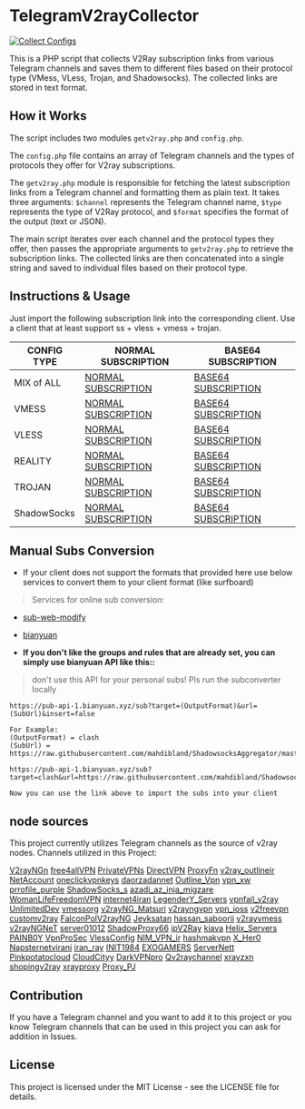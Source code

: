 # TelegramV2rayCollector
[![Collect Configs](https://github.com/yebekhe/TelegramV2rayCollector/actions/workflows/php.yml/badge.svg)](https://github.com/yebekhe/TelegramV2rayCollector/actions/workflows/php.yml)

This is a PHP script that collects V2Ray subscription links from various Telegram channels and saves them to different files based on their protocol type (VMess, VLess, Trojan, and Shadowsocks). The collected links are stored in text format.

## How it Works
The script includes two modules `getv2ray.php` and `config.php`. 

The `config.php` file contains an array of Telegram channels and the types of protocols they offer for V2ray subscriptions. 

The `getv2ray.php` module is responsible for fetching the latest subscription links from a Telegram channel and formatting them as plain text. It takes three arguments: `$channel` represents the Telegram channel name, `$type` represents the type of V2Ray protocol, and `$format` specifies the format of the output (text or JSON).

The main script iterates over each channel and the protocol types they offer, then passes the appropriate arguments to `getv2ray.php` to retrieve the subscription links. The collected links are then concatenated into a single string and saved to individual files based on their protocol type.

## Instructions & Usage

Just import the following subscription link into the corresponding client. Use a client that at least support ss + vless + vmess + trojan.

| CONFIG TYPE | NORMAL SUBSCRIPTION | BASE64 SUBSCRIPTION |
|---|---|---|
| MIX of ALL | [NORMAL SUBSCRIPTION](https://raw.githubusercontent.com/yebekhe/TelegramV2rayCollector/main/sub/mix) | [BASE64 SUBSCRIPTION](https://raw.githubusercontent.com/yebekhe/TelegramV2rayCollector/main/sub/mix_base64) |
| VMESS | [NORMAL SUBSCRIPTION](https://raw.githubusercontent.com/yebekhe/TelegramV2rayCollector/main/sub/vmess) | [BASE64 SUBSCRIPTION](https://raw.githubusercontent.com/yebekhe/TelegramV2rayCollector/main/sub/vmess_base64) |
| VLESS | [NORMAL SUBSCRIPTION](https://raw.githubusercontent.com/yebekhe/TelegramV2rayCollector/main/sub/vless) | [BASE64 SUBSCRIPTION](https://raw.githubusercontent.com/yebekhe/TelegramV2rayCollector/main/sub/vless_base64) |
| REALITY | [NORMAL SUBSCRIPTION](https://raw.githubusercontent.com/yebekhe/TelegramV2rayCollector/main/sub/reality) | [BASE64 SUBSCRIPTION](https://raw.githubusercontent.com/yebekhe/TelegramV2rayCollector/main/sub/reality_base64) |
| TROJAN | [NORMAL SUBSCRIPTION](https://raw.githubusercontent.com/yebekhe/TelegramV2rayCollector/main/sub/trojan) | [BASE64 SUBSCRIPTION](https://raw.githubusercontent.com/yebekhe/TelegramV2rayCollector/main/sub/trojan_base64) |
| ShadowSocks | [NORMAL SUBSCRIPTION](https://raw.githubusercontent.com/yebekhe/TelegramV2rayCollector/main/sub/shadowsocks) | [BASE64 SUBSCRIPTION](https://raw.githubusercontent.com/yebekhe/TelegramV2rayCollector/main/sub/shadowsocks_base64) |

## Manual Subs Conversion
- If your client does not support the formats that provided here use below services to convert them to your client format (like surfboard)
> Services for online sub conversion: 
- [sub-web-modify](https://sub.v1.mk/)
- [bianyuan](https://bianyuan.xyz/)  

- **If you don't like the groups and rules that are already set, you can simply use bianyuan API like this::**  
> don't use this API for your personal subs! Pls run the subconverter locally
```
https://pub-api-1.bianyuan.xyz/sub?target=(OutputFormat)&url=(SubUrl)&insert=false

For Example:
(OutputFormat) = clash
(SubUrl) = https://raw.githubusercontent.com/mahdibland/ShadowsocksAggregator/master/Eternity.yml

https://pub-api-1.bianyuan.xyz/sub?target=clash&url=https://raw.githubusercontent.com/mahdibland/ShadowsocksAggregator/master/Eternity.yml&insert=false

Now you can use the link above to import the subs into your client
```
## node sources
This project currently utilizes Telegram channels as the source of v2ray nodes.
Channels utilized in this Project:

[V2rayNGn](https://t.me/V2rayNGn)
[free4allVPN](https://t.me/free4allVPN)
[PrivateVPNs](https://t.me/PrivateVPNs)
[DirectVPN](https://t.me/DirectVPN)
[ProxyFn](https://t.me/ProxyFn)
[v2ray_outlineir](https://t.me/v2ray_outlineir)
[NetAccount](https://t.me/NetAccount)
[oneclickvpnkeys](https://t.me/oneclickvpnkeys)
[daorzadannet](https://t.me/daorzadannet)
[Outline_Vpn](https://t.me/Outline_Vpn)
[vpn_xw](https://t.me/vpn_xw)
[prrofile_purple](https://t.me/prrofile_purple)
[ShadowSocks_s](https://t.me/ShadowSocks_s)
[azadi_az_inja_migzare](https://t.me/azadi_az_inja_migzare)
[WomanLifeFreedomVPN](https://t.me/WomanLifeFreedomVPN)
[internet4iran](https://t.me/internet4iran)
[LegenderY_Servers](https://t.me/LegenderY_Servers)
[vpnfail_v2ray](https://t.me/vpnfail_v2ray)
[UnlimitedDev](https://t.me/UnlimitedDev)
[vmessorg](https://t.me/vmessorg)
[v2rayNG_Matsuri](https://t.me/v2rayNG_Matsuri)
[v2rayngvpn](https://t.me/v2rayngvpn)
[vpn_ioss](https://t.me/vpn_ioss)
[v2freevpn](https://t.me/v2freevpn)
[customv2ray](https://t.me/customv2ray)
[FalconPolV2rayNG](https://t.me/FalconPolV2rayNG)
[Jeyksatan](https://t.me/Jeyksatan)
[hassan_saboorii](https://t.me/hassan_saboorii)
[v2rayvmess](https://t.me/v2rayvmess)
[v2rayNGNeT](https://t.me/v2rayNGNeT)
[server01012](https://t.me/server01012)
[ShadowProxy66](https://t.me/ShadowProxy66)
[ipV2Ray](https://t.me/ipV2Ray)
[kiava](https://t.me/kiava)
[Helix_Servers](https://t.me/Helix_Servers)
[PAINB0Y](https://t.me/PAINB0Y)
[VpnProSec](https://t.me/VpnProSec)
[VlessConfig](https://t.me/VlessConfig)
[NIM_VPN_ir](https://t.me/NIM_VPN_ir)
[hashmakvpn](https://t.me/hashmakvpn)
[X_Her0](https://t.me/X_Her0)
[Napsternetvirani](https://t.me/Napsternetvirani)
[iran_ray](https://t.me/iran_ray)
[INIT1984](https://t.me/INIT1984)
[EXOGAMERS](https://t.me/EXOGAMERS)
[ServerNett](https://t.me/ServerNett)
[Pinkpotatocloud](https://t.me/Pinkpotatocloud)
[CloudCityy](https://t.me/CloudCityy)
[DarkVPNpro](https://t.me/DarkVPNpro)
[Qv2raychannel](https://t.me/Qv2raychannel)
[xrayzxn](https://t.me/xrayzxn)
[shopingv2ray](https://t.me/shopingv2ray)
[xrayproxy](https://t.me/xrayproxy)
[Proxy_PJ](https://t.me/Proxy_PJ)

## Contribution
If you have a Telegram channel and you want to add it to this project or you know Telegram channels that can be used in this project you can ask for addition in Issues.

## License
This project is licensed under the MIT License - see the LICENSE file for details.
